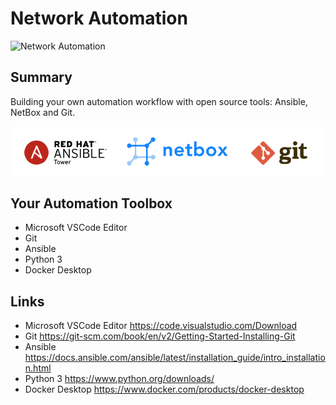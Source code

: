 # Network Automation

![Network Automation](https://img.shields.io/badge/Network%20Automation-blue&?style=for-the-badge&logo=ansible)

## Summary

Building your own automation workflow with open source tools: Ansible, NetBox and Git.

![logos](docs/automation-logos.png)

## Your Automation Toolbox

- Microsoft VSCode Editor
- Git
- Ansible
- Python 3
- Docker Desktop

## Links

- Microsoft VSCode Editor https://code.visualstudio.com/Download
- Git https://git-scm.com/book/en/v2/Getting-Started-Installing-Git
- Ansible https://docs.ansible.com/ansible/latest/installation_guide/intro_installation.html
- Python 3 https://www.python.org/downloads/
- Docker Desktop https://www.docker.com/products/docker-desktop